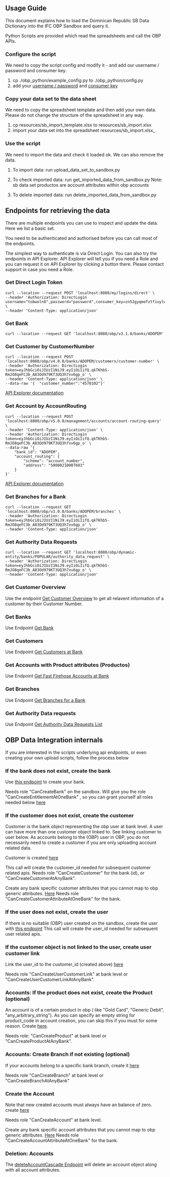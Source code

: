 ## Usage Guide

This document explains how to load the Dominican Republic SB Data Dictionary into the IFC OBP Sandbox and query it.

Python Scripts are provided which read the spreadsheets and call the OBP APIs.


### Configure the script

We need to copy the script config and modify it - and add our username / password and consumer key.

1) cp ./obp_python/example_config.py to ./obp_python/config.py 
2) add your [username / password](https://ifcsandbox.openbankproject.com/user_mgt/sign_up) and [consumer key](https://ifcsandbox.openbankproject.com/consumer-registration) 

### Copy your data set to  the data  sheet

We need to copy the spreadsheet template and then add your own data. Please do not change the structure of the spreadsheet in any way.

1) cp resources/sb_import_template.xlsx to resources/sb_import.xlsx
2) import your data set into the spreadsheet resources/sb_import.xlsx_

### Use the script

We need to import the data and check it loaded ok. We can also remove the data.

1) To import data:
 run upload_data_set_to_sandbox.py
   
2) To check imported data:
run get_imported_data_from_sandbox.py
Note: sb data set productos are account attributes within obp accounts
   
3) To delete imported data:
 run delete_imported_data_from_sandbox.py

   
## Endpoints for retrieving the data

There are multiple endpoints you can use to inspect and update the data. Here we list a basic set. 

You need to be authenticated and authorised before you can call most of the endpoints.

The simplest way to authenticate is via Direct Login. You can also try the endpoints in API Explorer. API Explorer will tell you if you need a Role and you can request it on API Explorer by clicking a button there. Please contact support in case you need a Role.

### Get Direct Login Token
```
curl --location --request POST 'localhost:8080/my/logins/direct' \
--header 'Authorization: DirectLogin username="tobwoln8",password="password",consumer_key=zn52gyqmefztfiuylwup25timhaezqi0y3ej301n' \
--header 'Content-Type: application/json' 
```

### Get Bank

```
curl --location --request GET 'localhost:8080/obp/v3.1.0/banks/ADOPEM'
```

### Get Customer by CustomerNumber
```
curl --location --request POST 'localhost:8080/obp/v4.0.0/banks/ADOPEM/customers/customer-number' \
--header 'Authorization: DirectLogin token=eyJhbGciOiJIUzI1NiJ9.eyIiOiIifQ.qkTKhbS-RmJO8qeFC3b_A83Od979KT3UQ3h7xv6gp_o' \
--header 'Content-Type: application/json' \
--data-raw '{  "customer_number":"4578102"}'
```
[API Explorer documentation](https://ifcsandbox-explorer.openbankproject.com/?version=OBPv5.0.0&operation_id=OBPv3_1_0-getCustomerByCustomerNumber&currentTag=Customer#OBPv3_1_0-getCustomerByCustomerNumber)
### Get Account by AccountRouting
```
curl --location --request POST 'localhost:8080/obp/v5.0.0/management/accounts/account-routing-query' \
--header 'Content-Type: application/json' \
--header 'Authorization: DirectLogin token=eyJhbGciOiJIUzI1NiJ9.eyIiOiIifQ.qkTKhbS-RmJO8qeFC3b_A83Od979KT3UQ3h7xv6gp_o' \
--data-raw '{
    "bank_id": "ADOPEM",
    "account_routing": {
        "scheme": "account_number",
        "address": "50000210007693"
    }
}'
```
[API Explorer documentation](https://ifcsandbox-explorer.openbankproject.com/?version=OBPv5.0.0&operation_id=OBPv4_0_0-getAccountByAccountRouting&currentTag=Account#OBPv4_0_0-getAccountByAccountRouting)
### Get Branches for a Bank

```
curl --location --request GET 'localhost:8080/obp/v3.0.0/banks/ADOPEM/branches' \
--header 'Authorization: DirectLogin token=eyJhbGciOiJIUzI1NiJ9.eyIiOiIifQ.qkTKhbS-RmJO8qeFC3b_A83Od979KT3UQ3h7xv6gp_o' \
--header 'Content-Type: application/json'
```

### Get Authority Data Requests

```
curl --location --request GET 'localhost:8080/obp/dynamic-entity/banks/POPULAR/authority_data_request' \
--header 'Authorization: DirectLogin token=eyJhbGciOiJIUzI1NiJ9.eyIiOiIifQ.qkTKhbS-RmJO8qeFC3b_A83Od979KT3UQ3h7xv6gp_o' \
--header 'Content-Type: application/json'
```

### Get Customer Overview

Use the endpoint [Get Customer Overview](https://ifcsandbox-explorer.openbankproject.com/?version=OBPv5.0.0&operation_id=OBPv5_0_0-getCustomerOverview&currentTag=Customer#OBPv5_0_0-getCustomerOverview) to get all relavent information of a customer by their Customer Number.


### Get Banks
Use Endpoint [Get Bank](https://ifcsandbox-explorer.openbankproject.com/?version=OBPv5.0.0&operation_id=OBPv4_0_0-getBank&currentTag=Bank#OBPv4_0_0-getBank)

### Get Customers

Use Endpoint [Get Customers at Bank](https://ifcsandbox-explorer.openbankproject.com/?version=OBPv5.0.0&operation_id=OBPv5_0_0-getCustomersAtOneBank&currentTag=Customer#OBPv5_0_0-getCustomersAtOneBank)

### Get Accounts with Product attributes (Productos)

Use Endpoint [Get Fast Firehose Accounts at Bank](https://ifcsandbox-explorer.openbankproject.com/?version=OBPv5.0.0&operation_id=OBPv4_0_0-getFastFirehoseAccountsAtOneBank&currentTag=Account#OBPv4_0_0-getFastFirehoseAccountsAtOneBank)
### Get Branches

Use Endpoint [Get Branches for a Bank](https://ifcsandbox-explorer.openbankproject.com/?version=OBPv5.0.0&operation_id=OBPv3_0_0-getBranches&currentTag=Branch#OBPv3_0_0-getBranches)

### Get Authority Data requests

Use Endpoint [Get Authority Data Requests List](https://ifcsandbox-explorer.openbankproject.com/)
## OBP  Data Integration internals



If you are interested in the scripts underlying api endpoints, or even creating your own upload scripts, 
follow the process below

### If the bank does not exist, create the bank

Use [this endpoint](https://ifcsandbox-explorer.openbankproject.com/?version=OBPv4.0.0&operation_id=OBPv4_0_0-createBank&currentTag=Bank&api-collection-id=#OBPv4_0_0-createBank)
to create your bank.

Needs role "CanCreateBank" on the sandbox.
Will give you the role "CanCreateEntitlementAtOneBank" , so you can grant yourself all roles needed below [here](https://ifcsandbox-explorer.openbankproject.com/?version=OBPv4.0.0&operation_id=OBPv2_0_0-addEntitlement&currentTag=Role#OBPv2_0_0-addEntitlement)


### If the customer does not exist, create the customer

Customer is the bank object representing the obp user at bank level. A user can have more than one customer object linked to.
See linking customer to user below.
As accounts belong to the (OBP) user in OBP, you do not necessarily need to create a customer if you are only uploading account related data.

Customer is created [here](https://ifcsandbox-explorer.openbankproject.com/?version=OBPv4.0.0&operation_id=OBPv3_1_0-createCustomer&currentTag=Customer&api-collection-id=#OBPv3_1_0-createCustomer)

This call will create the customer_id needed for subsequent customer related apis.
Needs role "CanCreateCustomer" for the bank (id), or "CanCreateCustomerAtAnyBank".


Create any bank specific customer attributes that you cannot map to obp generic attributes. [Here](https://apiexplorersandbox.openbankproject.com/?version=OBPv4.0.0&operation_id=OBPv4_0_0-createCustomerAttribute&currentTag=Customer&api-collection-id=#OBPv4_0_0-createCustomerAttribute)
Needs role "CanCreateCustomerAttributeAtOneBank" for the bank.

### If the user does not exist, create the user
If there is no suitable (OBP) user created on the sandbox, create the user with [this endpoint](https://ifcsandbox-explorer.openbankproject.com/?version=OBPv4.0.0&operation_id=OBPv2_0_0-createUser&currentTag=User&api-collection-id=#OBPv2_0_0-createUser)
This call will create the user_id needed for subsequent user related apis.

### If the customer object is not linked to the user, create user customer link

Link the user_id to the customer_id (created above) [here](https://ifcsandbox-explorer.openbankproject.com/?version=OBPv4.0.0&operation_id=#OBPv2_0_0-createUserCustomerLinks&currentTag=Customer&api-collection-id=#OBPv2_0_0-createUserCustomerLinks)

Needs role "CanCreateUserCustomerLink" at bank level or "CanCreateUserCustomerLinkAtAnyBank".

### Accounts: If the product does not exist, create the Product (optional)

An account is of a certain product in obp ( like "Gold Card", "Generic Debit", "any_arbitrary_string"). As you can specify an empty string for product_code in account creation, you can skip this if you must for some reason.
Create [here](https://ifcsandbox-explorer.openbankproject.com/?version=OBPv4.0.0&operation_id=OBPv3_1_0-createProduct&currentTag=Product&api-collection-id=#OBPv3_1_0-createProduct).

Needs role: "CanCreateProduct" at bank level or "CanCreateProductAtAnyBank".
### Accounts: Create Branch if not existing (optional)
If your accounts belong to a specific bank branch, create it [here](https://ifcsandbox-explorer.openbankproject.com/?version=OBPv4.0.0&operation_id=OBPv3_0_0-createBranch&currentTag=Branch&api-collection-id=&bank_id=#OBPv3_0_0-createBranch)
 
Needs role "CanCreateBranch" at bank level or "CanCreateBranchAtAnyBank"
### Create the Account 
Note that new created accounts must always  have an balance of zero.
create [here](https://ifcsandbox-explorer.openbankproject.com/?version=OBPv4.0.0&operation_id=OBPv4_0_0-addAccount&currentTag=Account&api-collection-id=&bank_id=&account_id=&view_id=&counterparty_id=&transaction_id=#OBPv4_0_0-addAccount)

Needs role "CanCreateAccount" at bank level.

Create any bank specific account attributes that you cannot map to obp generic attributes. [Here](https://ifcsandbox-explorer.openbankproject.com/?version=OBPv4.0.0&operation_id=OBPv3_1_0-createAccountAttribute&currentTag=Account#OBPv3_1_0-createAccountAttribute)
Needs role "CanCreateAccountAttributeAtOneBank" for the bank.

### Deletion: Accounts

The [deleteAccountCascade Endpoint](https://ifcsandbox-explorer.openbankproject.com/?version=OBPv4.0.0&operation_id=OBPv4_0_0-deleteAccountCascade&currentTag=Account#OBPv4_0_0-deleteAccountCascade) will delete an account object along  with all account attributes.
